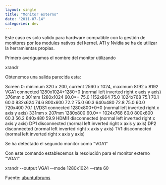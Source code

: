 ```yaml
---
layout: single
title: "Monitor externo"
date: "2011-07-14"
categories: dev
---
```


Este caso es solo valido para hardware compatible con la gestión de monitores por los modules nativos del kernel. ATI y Nvidia se ha de utilizar la herramientas propias.

Primero averiguamos el nombre del monitor utilizando

xrandr

Obtenemos una salida parecida esta:

Screen 0: minimum 320 x 200, current 2560 x 1024, maximum 8192 x 8192
VGA1 connected 1280x1024+1280+0 (normal left inverted right x axis y axis) 376mm x 301mm
1280x1024      60.0\*+   75.0
1152x864       75.0
1024x768       75.1     70.1     60.0
832x624        74.6
800x600        72.2     75.0     60.3
640x480        72.8     75.0     60.0
720x400        70.1
LVDS1 connected 1280x800+0+0 (normal left inverted right x axis y axis) 331mm x 207mm
1280x800       60.0\*+
1024x768       60.0
800x600        60.3     56.2
640x480        59.9
HDMI1 disconnected (normal left inverted right x axis y axis)
DP1 disconnected (normal left inverted right x axis y axis)
DP2 disconnected (normal left inverted right x axis y axis)
TV1 disconnected (normal left inverted right x axis y axis)

Se ha detectado el segundo monitor como "VGA1"

Con este comando establecemos la resolución para el monitor externo "VGA1"

xrandr --output VGA1 --mode 1280x1024 --rate 60

Fuente: [ubuntuforums](https://ubuntuforums.org/showthread.php?t=1721927&highlight=force+resolution+external+monitor "Force resolution")
